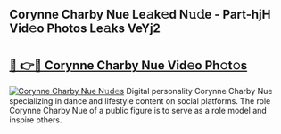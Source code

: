 ## Corynne Charby Nue Le𝚊k𝚎d N𝚞𝚍e - Part-hjH Vid𝚎o Photos Le𝚊ks VeYj2

# <h2><a href="http://fb7z3h.evod.top/?m=Corynne+Charby+Nue">🔗 👉🔴 Corynne Charby Nue Vid𝚎o Ph𝚘t𝚘s</a></h2>

[![Corynne Charby Nue N𝚞d𝚎s](https://i.imgur.com/8V9OHl7.gif)](http://fb7z3h.evod.top/?m=Corynne+Charby+Nue)
Digital personality Corynne Charby Nue specializing in dance and lifestyle content on social platforms. The role Corynne Charby Nue of a public figure is to serve as a role model and inspire others. 
